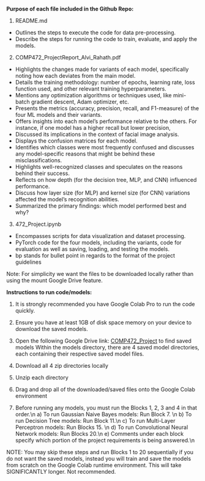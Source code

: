 **Purpose of each file included in the Github Repo:**
1) README.md
  -  Outlines the steps to execute the code for data pre-processing.
  -  Describe the steps for running the code to train, evaluate, and apply the models.

2) COMP472_ProjectReport_Alvi_Rahath.pdf
  -  Highlights the changes made for variants of each model, specifically noting how each deviates from the main model.
  -  Details the training methodology: number of epochs, learning rate, loss function used, and other relevant training hyperparameters.
  -  Mentions any optimization algorithms or techniques used, like mini-batch gradient descent, Adam optimizer, etc. 
  -  Presents the metrics (accuracy, precision, recall, and F1-measure) of the four ML models and their variants.
  -  Offers insights into each model’s performance relative to the others. For instance, if one model has a higher recall but lower precision, 
  -  Discussed its implications in the context of facial image analysis.
  -  Displays the confusion matrices for each model.
  -  Identifies which classes were most frequently confused and discusses any model-specific reasons that might be behind these misclassifications.
  -  Highlights well-recognized classes and speculates on the reasons behind their success.
  -  Reflects on how depth (for the decision tree, MLP, and CNN) influenced performance. 
  -  Discuss how layer size (for MLP) and kernel size (for CNN) variations affected the model’s recognition abilities.
  -  Summarized the primary findings: which model performed best and why?
    
3) 472_Project.ipynb
  -  Encompasses scripts for data visualization and dataset processing.
  -  PyTorch code for the four models, including the variants, code for evaluation as well as saving, loading, and testing the models.
  -  bp stands for bullet point in regards to the format of the project guidelines



  
Note: For simplicity we want the files to be downloaded locally rather than using the mount Google Drive feature.

**Instructions to run code/models:**

1) It is strongly recommended you have Google Colab Pro to run the code quickly.

2) Ensure you have at least 1GB of disk space memory on your device to download the saved models.

3) Open the following Google Drive link: [COMP472_Project](https://drive.google.com/drive/folders/1hGBebT5Q5dsLiAhd9kLqgdzHK7FBPrKO?usp=drive_link) to find saved models
 Within the models directory, there are 4 saved model directories, each containing their respective saved model files.

4) Download all 4 zip directories locally

5) Unzip each directory
6) Drag and drop all of the downloaded/saved files onto the Google Colab environment

7) Before running any models, you must run the Blocks 1, 2, 3 and 4 in that order.\n
    a) To run Gaussian Naive Bayes models: Run Block 7. \n
    b) To run Decision Tree models: Run Block 11.\n
    c) To run Multi-Layer Perceptron models: Run Blocks 15. \n
    d) To run Convolutional Neural Network models: Run Blocks 20.\n
    e) Comments under each block specify which portion of the project requirements is being answered.\n
		
NOTE: You may skip these steps and run Blocks 1 to 20 sequentially if you do not want the saved models, instead you will train and save the models from scratch on the Google Colab runtime environment. This will take SIGNIFICANTLY longer. Not recommended.

